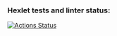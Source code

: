 ### Hexlet tests and linter status:
[![Actions Status](https://github.com/ksenrika/qa-engineer-project-84/actions/workflows/hexlet-check.yml/badge.svg)](https://github.com/ksenrika/qa-engineer-project-84/actions)